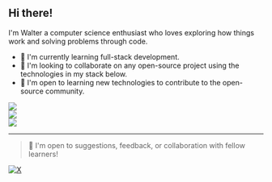 ## Hi there!  
I'm Walter a computer science enthusiast who loves exploring how things work and solving problems through code.

- 🌱 I'm currently learning full-stack development.  
- 🤝 I'm looking to collaborate on any open-source project using the technologies in my stack below.  
- 🚀 I'm open to learning new technologies to contribute to the open-source community.  

![](https://github-readme-stats.vercel.app/api?username=walter1705&theme=dark&hide_border=false&include_all_commits=false&count_private=true)<br/>
![](https://nirzak-streak-stats.vercel.app/?user=walter1705&theme=dark&hide_border=false)<br/>
![](https://github-readme-stats.vercel.app/api/top-langs/?username=walter1705&theme=dark&hide_border=false&include_all_commits=false&count_private=true&layout=compact)

---

> 💬 I'm open to suggestions, feedback, or collaboration with fellow learners!

[![X](https://img.shields.io/badge/X-black.svg?logo=X&logoColor=white)](https://x.com/waldev17)
